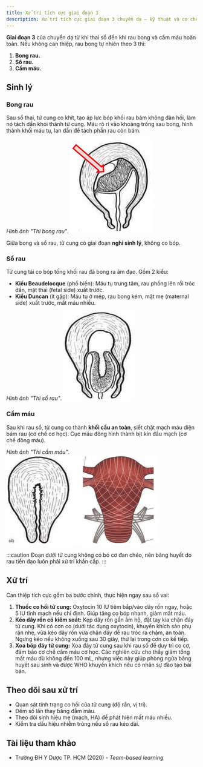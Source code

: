 ```yaml
---
title: Xử trí tích cực giai đoạn 3
description: Xử trí tích cực giai đoạn 3 chuyển dạ — kỹ thuật và cơ chế giảm mất máu sau sổ thai.
---
```


**Giai đoạn 3** của chuyển dạ từ khi thai sổ đến khi rau bong và cầm máu hoàn toàn. Nếu không can thiệp, rau bong tự nhiên theo 3 thì:

1. **Bong rau.**
2. **Sổ rau.**
3. **Cầm máu.**

## Sinh lý

### Bong rau

Sau sổ thai, tử cung co khít, tạo áp lực bóp khối rau bám không đàn hồi, làm nó tách dần khỏi thành tử cung. Máu rò rỉ vào khoảng trống sau bong, hình thành khối máu tụ, lan dần để tách phần rau còn bám.

_Hình ảnh "Thì bong rau"_.
![Thì bong rau](./_images/xu-tri-tich-cuc-giai-doan-3/bong-rau.png)

Giữa bong và sổ rau, tử cung có giai đoạn **nghỉ sinh lý**, không co bóp.

### Sổ rau

Tử cung tái co bóp tống khối rau đã bong ra âm đạo. Gồm 2 kiểu:

- **Kiểu Beaudelocque** (phổ biến): Máu tụ trung tâm, rau phồng lên rồi tróc dần, mặt thai (fetal side) xuất trước.
- **Kiểu Duncan** (ít gặp): Máu tụ ở mép, rau bong kém, mặt mẹ (maternal side) xuất trước, mất máu nhiều.<br>

_Hình ảnh "Thì sổ rau"_.
![Thì sổ rau](./_images/xu-tri-tich-cuc-giai-doan-3/so-rau.png)

### Cầm máu

Sau khi rau sổ, tử cung co thành **khối cầu an toàn**, siết chặt mạch máu diện bám rau (cơ chế cơ học). Cục máu đông hình thành bịt kín đầu mạch (cơ chế đông máu).

_Hình ảnh "Thì cầm máu"_.
![Thì cầm máu](./_images/xu-tri-tich-cuc-giai-doan-3/cam-mau.png)

:::caution
Đoạn dưới tử cung không có bó cơ đan chéo, nên băng huyết do rau tiền đạo luôn phải xử trí khẩn cấp.
:::

## Xử trí

Can thiệp tích cực gồm ba bước chính, thực hiện ngay sau sổ vai:

1. **Thuốc co hồi tử cung:** Oxytocin 10 IU tiêm bắp/vào dây rốn ngay, hoặc 5 IU tĩnh mạch nếu chỉ định. Giúp tăng co bóp nhanh, giảm mất máu.
2. **Kéo dây rốn có kiểm soát:** Kẹp dây rốn gần âm hộ, đặt tay kia chặn đáy tử cung. Khi có cơn co (dưới tác dụng oxytocin), khuyến khích sản phụ rặn nhẹ, vừa kéo dây rốn vừa chặn đáy để rau tróc ra chậm, an toàn. Ngưng kéo nếu không xuống sau 30 giây, thử lại trong cơn co kế tiếp.
3. **Xoa bóp đáy tử cung:** Xoa đáy tử cung sau khi rau sổ để duy trì co cơ, đảm bảo cơ chế cầm máu cơ học. Các nghiên cứu cho thấy giảm tổng mất máu dù không đến 100 mL, nhưng việc này giúp phòng ngừa băng huyết sau sinh và được WHO khuyến khích nếu có nhân sự đào tạo bài bản.

## Theo dõi sau xử trí

- Quan sát tính trạng co hồi của tử cung (độ rắn, vị trí).
- Đếm số lần thay băng đẫm máu.
- Theo dõi sinh hiệu mẹ (mạch, HA) để phát hiện mất máu nhiều.
- Kiểm tra dấu hiệu nhiễm trùng nếu sổ rau kéo dài.

## Tài liệu tham khảo

- Trường ĐH Y Dược TP. HCM (2020) - _Team-based learning_
